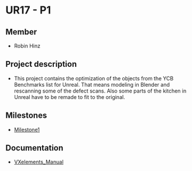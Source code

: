 # UR17 - P1

## Member
* Robin Hinz

## Project description

* This project contains the optimization of the objects from the YCB Benchmarks list for Unreal. That means modeling in Blender and rescanning some of the defect scans. Also some parts of the kitchen in Unreal have to be remade to fit to the original.

## Milestones

* [Milestone1](Documentation/Milestone1.md)

## Documentation

* [VXelements_Manual](Documentation/VXelements_Manual.md)



